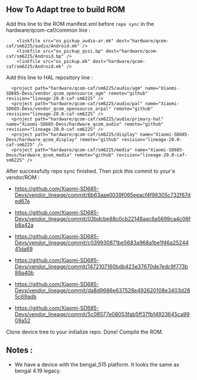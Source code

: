 ## How To Adapt tree to build ROM

Add this line to the ROM manifest.xml before ```repo sync``` in the hardware/qcom-caf/common line :

```
    <linkfile src="os_pickup_audio-ar.mk" dest="hardware/qcom-caf/sm6225/audio/Android.mk" />
    <linkfile src="os_pickup_qssi.bp" dest="hardware/qcom-caf/sm6225/Android.bp" />
    <linkfile src="os_pickup.mk" dest="hardware/qcom-caf/sm6225/Android.mk" />
```

Add this line to HAL repository line :

```
  <project path="hardware/qcom-caf/sm6225/audio/agm" name="Xiaomi-SD685-Devs/vendor_qcom_opensource_agm" remote="github" revision="lineage-20.0-caf-sm6225" />
  <project path="hardware/qcom-caf/sm6225/audio/pal" name="Xiaomi-SD685-Devs/vendor_qcom_opensource_arpal" remote="github" revision="lineage-20.0-caf-sm6225" />
  <project path="hardware/qcom-caf/sm6225/audio/primary-hal" name="Xiaomi-SD685-Devs/hardware_qcom_audio" remote="github" revision="lineage-20.0-caf-sm6225" />
  <project path="hardware/qcom-caf/sm6225/display" name="Xiaomi-SD685-Devs/hardware_qcom_display" remote="github" revision="lineage-20.0-caf-sm6225" />
  <project path="hardware/qcom-caf/sm6225/media" name="Xiaomi-SD685-Devs/hardware_qcom_media" remote="github" revision="lineage-20.0-caf-sm6225" />
```

After successfully repo sync finished. Then pick this commit to your'e vendor/ROM :
- https://github.com/Xiaomi-SD685-Devs/vendor_lineage/commit/6b63aae0039f065eeacf4f96305c732f67ded67e
- https://github.com/Xiaomi-SD685-Devs/vendor_lineage/commit/03bdcbe88c0cb22148aac8a5699ca4c06fb8a42a
- https://github.com/Xiaomi-SD685-Devs/vendor_lineage/commit/c039930871be5683a968a1be1f46a2524441da69

- https://github.com/Xiaomi-SD685-Devs/vendor_lineage/commit/1472107160bdb423e37670de7edc9f773b88a40b

- https://github.com/Xiaomi-SD685-Devs/vendor_lineage/commit/da8d9686e637528e492620108e3403d285c69adb

- https://github.com/Xiaomi-SD685-Devs/vendor_lineage/commit/5c08577e08053fab5ff37fb14923645ca9909a52

Clone device tree to your initialize repo.
Done! Compile the ROM.

## Notes :
- We have a device with the bengal_515 platform.  It looks the same as bengal 4.19 legacy.